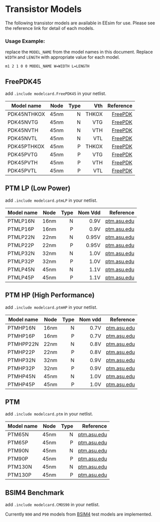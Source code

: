 # Transistor Models

The following transistor models are available in EEsim for use. Please see the reference link for detail of each models.

### Usage Example:

replace the `MODEL_NAME` from the model names in this document. Replace `WIDTH` and `LENGTH` with appropriate value for each model.

```plaintext
m1 2 1 0 0 MODEL_NAME W=WIDTH L=LENGTH
```

## FreePDK45

add `.include modelcard.FreePDK45` in your netlist.

| Model name  | Node | Type |   Vth |                                        Reference |
| ----------- | :--: | ---: | ----: | -----------------------------------------------: |
| PDK45NTHKOX | 45nm |    N | THKOX | [FreePDK](https://www.eda.ncsu.edu/wiki/FreePDK) |
| PDK45NVTG   | 45nm |    N |   VTG | [FreePDK](https://www.eda.ncsu.edu/wiki/FreePDK) |
| PDK45NVTH   | 45nm |    N |   VTH | [FreePDK](https://www.eda.ncsu.edu/wiki/FreePDK) |
| PDK45NVTL   | 45nm |    N |   VTL | [FreePDK](https://www.eda.ncsu.edu/wiki/FreePDK) |
| PDK45PTHKOX | 45nm |    P | THKOX | [FreePDK](https://www.eda.ncsu.edu/wiki/FreePDK) |
| PDK45PVTG   | 45nm |    P |   VTG | [FreePDK](https://www.eda.ncsu.edu/wiki/FreePDK) |
| PDK45PVTH   | 45nm |    P |   VTH | [FreePDK](https://www.eda.ncsu.edu/wiki/FreePDK) |
| PDK45PVTL   | 45nm |    P |   VTL | [FreePDK](https://www.eda.ncsu.edu/wiki/FreePDK) |

## PTM LP (Low Power)

add `.include modelcard.ptmLP` in your netlist.

| Model name | Node | Type | Nom Vdd |                          Reference |
| ---------- | :--: | ---: | ------: | ---------------------------------: |
| PTMLP16N   | 16nm |    N |    0.9V | [ptm.asu.edu](http://ptm.asu.edu/) |
| PTMLP16P   | 16nm |    P |    0.9V | [ptm.asu.edu](http://ptm.asu.edu/) |
| PTMLP22N   | 22nm |    N |   0.95V | [ptm.asu.edu](http://ptm.asu.edu/) |
| PTMLP22P   | 22nm |    P |   0.95V | [ptm.asu.edu](http://ptm.asu.edu/) |
| PTMLP32N   | 32nm |    N |    1.0V | [ptm.asu.edu](http://ptm.asu.edu/) |
| PTMLP32P   | 32nm |    P |    1.0V | [ptm.asu.edu](http://ptm.asu.edu/) |
| PTMLP45N   | 45nm |    N |    1.1V | [ptm.asu.edu](http://ptm.asu.edu/) |
| PTMLP45P   | 45nm |    P |    1.1V | [ptm.asu.edu](http://ptm.asu.edu/) |

## PTM HP (High Performance)

add `.include modelcard.ptmHP` in your netlist.

| Model name | Node | Type | Nom vdd |                          Reference |
| ---------- | :--: | ---: | ------: | ---------------------------------: |
| PTMHP16N   | 16nm |    N |    0.7V | [ptm.asu.edu](http://ptm.asu.edu/) |
| PTMHP16P   | 16nm |    P |    0.7V | [ptm.asu.edu](http://ptm.asu.edu/) |
| PTMHPP22N  | 22nm |    N |    0.8V | [ptm.asu.edu](http://ptm.asu.edu/) |
| PTMHP22P   | 22nm |    P |    0.8V | [ptm.asu.edu](http://ptm.asu.edu/) |
| PTMHP32N   | 32nm |    N |    0.9V | [ptm.asu.edu](http://ptm.asu.edu/) |
| PTMHP32P   | 32nm |    P |    0.9V | [ptm.asu.edu](http://ptm.asu.edu/) |
| PTMHP45N   | 45nm |    N |    1.0V | [ptm.asu.edu](http://ptm.asu.edu/) |
| PTMHP45P   | 45nm |    P |    1.0V | [ptm.asu.edu](http://ptm.asu.edu/) |

## PTM

add `.include modelcard.ptm` in your netlist.

| Model name | Node | Type |                          Reference |
| ---------- | :--: | ---: | ---------------------------------: |
| PTM65N     | 45nm |    N | [ptm.asu.edu](http://ptm.asu.edu/) |
| PTM65P     | 45nm |    P | [ptm.asu.edu](http://ptm.asu.edu/) |
| PTM90N     | 45nm |    N | [ptm.asu.edu](http://ptm.asu.edu/) |
| PTM90P     | 45nm |    P | [ptm.asu.edu](http://ptm.asu.edu/) |
| PTM130N    | 45nm |    N | [ptm.asu.edu](http://ptm.asu.edu/) |
| PTM130P    | 45nm |    P | [ptm.asu.edu](http://ptm.asu.edu/) |

## BSIM4 Benchmark

add `.include modelcard.CMOS90` in your netlist.

Currently `N90` and `P90` models from [BSIM4](https://bsim.berkeley.edu/models/bsim4/) test models are implemented.

